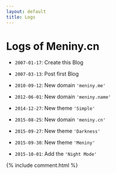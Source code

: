 ```yaml
---
layout: default
title: Logs
---
```

# Logs of Meniny.cn

* `2007-01-17`: Create this Blog

* `2007-03-13`: Post first Blog

* `2010-09-12`: New domain `'meniny.me'`

* `2012-06-01`: New domain `'meniny.name'`

* `2014-12-27`: New theme `'Simple'`

* `2015-08-25`: New domain `'meniny.cn'`

* `2015-09-27`: New theme `'Darkness'`

* `2015-09-30`: New theme `'Meniny'`

* `2015-10-01`: Add the `'Night Mode'`


{% include comment.html %} 



